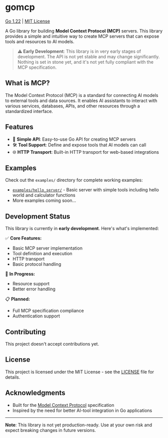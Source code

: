 # gomcp

[Go 1.22](https://golang.org/) | [MIT License](LICENSE)

A Go library for building **Model Context Protocol (MCP)** servers. This library provides a simple and intuitive way to create MCP servers that can expose tools and resources to AI models.

> **⚠️ Early Development**: This library is in very early stages of development. The API is not yet stable and may change significantly. Nothing is set in stone yet, and it's not yet fully compliant with the MCP specification.

## What is MCP?

The Model Context Protocol (MCP) is a standard for connecting AI models to external tools and data sources. It enables AI assistants to interact with various services, databases, APIs, and other resources through a standardized interface.

## Features

- 🚀 **Simple API**: Easy-to-use Go API for creating MCP servers
- 🛠️ **Tool Support**: Define and expose tools that AI models can call
- 🌐 **HTTP Transport**: Built-in HTTP transport for web-based integrations

## Examples

Check out the `examples/` directory for complete working examples:

- [`examples/hello_server/`](examples/hello_server/) - Basic server with simple tools including hello world and calculator functions
- More examples coming soon...

## Development Status

This library is currently in **early development**. Here's what's implemented:

✅ **Core Features:**
- Basic MCP server implementation
- Tool definition and execution
- HTTP transport
- Basic protocol handling

🚧 **In Progress:**
- Resource support
- Better error handling

📋 **Planned:**
- Full MCP specification compliance
- Authentication support

## Contributing

This project doesn't accept contributions yet.

## License

This project is licensed under the MIT License - see the [LICENSE](LICENSE) file for details.

## Acknowledgments

- Built for the [Model Context Protocol](https://modelcontextprotocol.io/) specification
- Inspired by the need for better AI-tool integration in Go applications

---

**Note**: This library is not yet production-ready. Use at your own risk and expect breaking changes in future versions.
